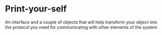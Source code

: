 # Print-your-self
An interface and a couple of objects that will help transform your object into the protocol you need for communicating with other elements of the system
